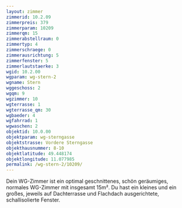```yaml
---
layout: zimmer
zimmerid: 10.2.09
zimmerpreis: 379
zimmerparam: 10209
zimmerqm: 15
zimmerabstellraum: 0
zimmertyp: 4
zimmerschraege: 0
zimmerausrichtung: 5
zimmerfenster: 5
zimmerlautstaerke: 3
wgid: 10.2.00
wgparam: wg-stern-2
wgname: Stern
wggeschoss: 2
wgqm: 9
wgzimmer: 10
wgterrasse: 1
wgterrasse_qm: 30
wgbaeder: 4
wgfahrrad: 1
wgwaschen: 2
objektid: 10.0.00
objektparam: wg-sterngasse
objektstrasse: Vordere Sterngasse
objekthausnummer: 8-10
objektlatitude: 49.448174
objektlongitude: 11.077985
permalink: /wg-stern-2/10209/
---
```

Dein WG-Zimmer ist ein optimal geschnittenes, schön geräumiges, normales WG-Zimmer mit insgesamt 15m². Du hast ein kleines und ein großes, jeweils auf Dachterrasse und Flachdach ausgerichtete, schallisolierte Fenster. 